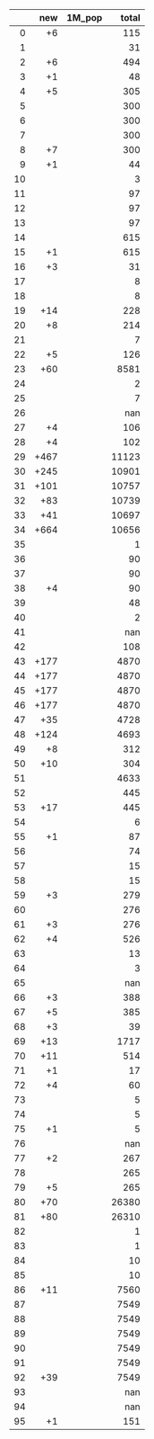 |    |   new | 1M_pop   |   total |
|---:|------:|:---------|--------:|
|  0 |    +6 |          |     115 |
|  1 |       |          |      31 |
|  2 |    +6 |          |     494 |
|  3 |    +1 |          |      48 |
|  4 |    +5 |          |     305 |
|  5 |       |          |     300 |
|  6 |       |          |     300 |
|  7 |       |          |     300 |
|  8 |    +7 |          |     300 |
|  9 |    +1 |          |      44 |
| 10 |       |          |       3 |
| 11 |       |          |      97 |
| 12 |       |          |      97 |
| 13 |       |          |      97 |
| 14 |       |          |     615 |
| 15 |    +1 |          |     615 |
| 16 |    +3 |          |      31 |
| 17 |       |          |       8 |
| 18 |       |          |       8 |
| 19 |   +14 |          |     228 |
| 20 |    +8 |          |     214 |
| 21 |       |          |       7 |
| 22 |    +5 |          |     126 |
| 23 |   +60 |          |    8581 |
| 24 |       |          |       2 |
| 25 |       |          |       7 |
| 26 |       |          |     nan |
| 27 |    +4 |          |     106 |
| 28 |    +4 |          |     102 |
| 29 |  +467 |          |   11123 |
| 30 |  +245 |          |   10901 |
| 31 |  +101 |          |   10757 |
| 32 |   +83 |          |   10739 |
| 33 |   +41 |          |   10697 |
| 34 |  +664 |          |   10656 |
| 35 |       |          |       1 |
| 36 |       |          |      90 |
| 37 |       |          |      90 |
| 38 |    +4 |          |      90 |
| 39 |       |          |      48 |
| 40 |       |          |       2 |
| 41 |       |          |     nan |
| 42 |       |          |     108 |
| 43 |  +177 |          |    4870 |
| 44 |  +177 |          |    4870 |
| 45 |  +177 |          |    4870 |
| 46 |  +177 |          |    4870 |
| 47 |   +35 |          |    4728 |
| 48 |  +124 |          |    4693 |
| 49 |    +8 |          |     312 |
| 50 |   +10 |          |     304 |
| 51 |       |          |    4633 |
| 52 |       |          |     445 |
| 53 |   +17 |          |     445 |
| 54 |       |          |       6 |
| 55 |    +1 |          |      87 |
| 56 |       |          |      74 |
| 57 |       |          |      15 |
| 58 |       |          |      15 |
| 59 |    +3 |          |     279 |
| 60 |       |          |     276 |
| 61 |    +3 |          |     276 |
| 62 |    +4 |          |     526 |
| 63 |       |          |      13 |
| 64 |       |          |       3 |
| 65 |       |          |     nan |
| 66 |    +3 |          |     388 |
| 67 |    +5 |          |     385 |
| 68 |    +3 |          |      39 |
| 69 |   +13 |          |    1717 |
| 70 |   +11 |          |     514 |
| 71 |    +1 |          |      17 |
| 72 |    +4 |          |      60 |
| 73 |       |          |       5 |
| 74 |       |          |       5 |
| 75 |    +1 |          |       5 |
| 76 |       |          |     nan |
| 77 |    +2 |          |     267 |
| 78 |       |          |     265 |
| 79 |    +5 |          |     265 |
| 80 |   +70 |          |   26380 |
| 81 |   +80 |          |   26310 |
| 82 |       |          |       1 |
| 83 |       |          |       1 |
| 84 |       |          |      10 |
| 85 |       |          |      10 |
| 86 |   +11 |          |    7560 |
| 87 |       |          |    7549 |
| 88 |       |          |    7549 |
| 89 |       |          |    7549 |
| 90 |       |          |    7549 |
| 91 |       |          |    7549 |
| 92 |   +39 |          |    7549 |
| 93 |       |          |     nan |
| 94 |       |          |     nan |
| 95 |    +1 |          |     151 |